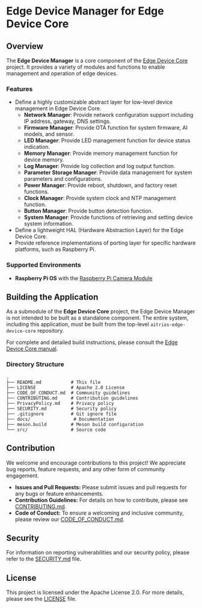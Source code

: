 # Edge Device Manager for Edge Device Core

## Overview

The **Edge Device Manager** is a core component of the [Edge Device Core](https://github.com/aitrios/aitrios-edge-device-core) project. It provides a variety of modules and functions to enable management and operation of edge devices.

### Features
- Define a highly customizable abstract layer for low-level device management in Edge Device Core.
  - **Network Manager**: Provide network configuration support including IP address, gateway, DNS settings.
  - **Firmware Manager**: Provide OTA function for system firmware, AI models, and sensor. 
  - **LED Manager**: Provide LED management function for device status indication.
  - **Memory Manager**: Provide memory management function for device memory.
  - **Log Manager**: Provide log collection and log output function.
  - **Parameter Storage Manager**: Provide data management for system parameters and configurations.
  - **Power Manager**: Provide reboot, shutdown, and factory reset functions.
  - **Clock Manager**: Provide system clock and NTP management function.
  - **Button Manager**: Provide button detection function.
  - **System Manager**: Provide functions of retrieving and setting device system information.
- Define a lightweight HAL (Hardware Abstraction Layer) for the Edge Device Core.
- Provide reference implementations of porting layer for specific hardware platforms, such as Raspberry Pi.


### Supported Environments

-   **Raspberry Pi OS** with the [Raspberry Pi Camera Module](https://www.raspberrypi.com/documentation/accessories/ai-camera.html)

## Building the Application

As a submodule of the **Edge Device Core** project, the Edge Device Manager is not intended to be built as a standalone component. The entire system, including this application, must be built from the top-level `aitrios-edge-device-core` repository.

For complete and detailed build instructions, please consult the [Edge Device Core manual](https://github.com/aitrios/aitrios-edge-device-core).

### Directory Structure

```
.
├── README.md           # This file
├── LICENSE             # Apache 2.0 License
├── CODE_OF_CONDUCT.md  # Community guidelines
├── CONTRIBUTING.md     # Contribution guidelines
├── PrivacyPolicy.md    # Privacy policy
├── SECURITY.md         # Security policy
├── .gitignore          # Git ignore file
├── docs/                # Documentation
├── meson.build         # Meson build configuration
└── src/                # Source code
```

## Contribution

We welcome and encourage contributions to this project! We appreciate bug reports, feature requests, and any other form of community engagement.

-   **Issues and Pull Requests:** Please submit issues and pull requests for any bugs or feature enhancements.
-   **Contribution Guidelines:** For details on how to contribute, please see [CONTRIBUTING.md](CONTRIBUTING.md).
-   **Code of Conduct:** To ensure a welcoming and inclusive community, please review our [CODE_OF_CONDUCT.md](CODE_OF_CONDUCT.md).

## Security

For information on reporting vulnerabilities and our security policy, please refer to the [SECURITY.md](SECURITY.md) file.

## License

This project is licensed under the Apache License 2.0. For more details, please see the [LICENSE](LICENSE) file.
